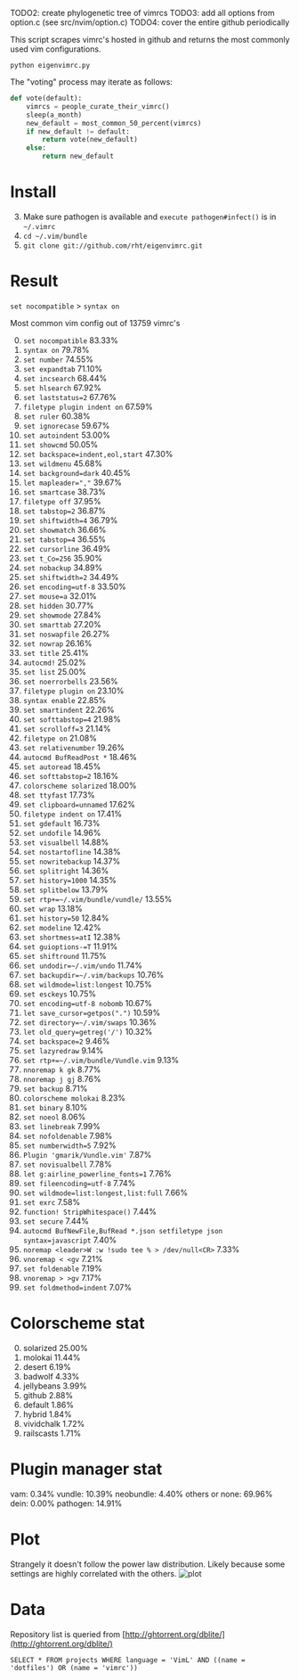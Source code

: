 TODO2: create phylogenetic tree of vimrcs
TODO3: add all options from option.c (see src/nvim/option.c)
TODO4: cover the entire github periodically

This script scrapes vimrc's hosted in github and returns the most commonly used vim configurations.

```python eigenvimrc.py```

The "voting" process may iterate as follows:

```python
def vote(default):
    vimrcs = people_curate_their_vimrc()
    sleep(a_month)
    new_default = most_common_50_percent(vimrcs)
    if new_default != default:
        return vote(new_default)
    else:
        return new_default
```

# Install
3. Make sure pathogen is available and ```execute pathogen#infect()``` is in ```~/.vimrc```
2. ```cd ~/.vim/bundle```
3. ```git clone git://github.com/rht/eigenvimrc.git```

# Result
```set nocompatible``` > ```syntax on```


Most common vim config out of 13759 vimrc's

0. ```set nocompatible``` 83.33%
1. ```syntax on``` 79.78%
2. ```set number``` 74.55%
3. ```set expandtab``` 71.10%
4. ```set incsearch``` 68.44%
5. ```set hlsearch``` 67.92%
6. ```set laststatus=2``` 67.76%
7. ```filetype plugin indent on``` 67.59%
8. ```set ruler``` 60.38%
9. ```set ignorecase``` 59.67%
10. ```set autoindent``` 53.00%
11. ```set showcmd``` 50.05%
12. ```set backspace=indent,eol,start``` 47.30%
13. ```set wildmenu``` 45.68%
14. ```set background=dark``` 40.45%
15. ```let mapleader=","``` 39.67%
16. ```set smartcase``` 38.73%
17. ```filetype off``` 37.95%
18. ```set tabstop=2``` 36.87%
19. ```set shiftwidth=4``` 36.79%
20. ```set showmatch``` 36.66%
21. ```set tabstop=4``` 36.55%
22. ```set cursorline``` 36.49%
23. ```set t_Co=256``` 35.90%
24. ```set nobackup``` 34.89%
25. ```set shiftwidth=2``` 34.49%
26. ```set encoding=utf-8``` 33.50%
27. ```set mouse=a``` 32.01%
28. ```set hidden``` 30.77%
29. ```set showmode``` 27.84%
30. ```set smarttab``` 27.20%
31. ```set noswapfile``` 26.27%
32. ```set nowrap``` 26.16%
33. ```set title``` 25.41%
34. ```autocmd!``` 25.02%
35. ```set list``` 25.00%
36. ```set noerrorbells``` 23.56%
37. ```filetype plugin on``` 23.10%
38. ```syntax enable``` 22.85%
39. ```set smartindent``` 22.26%
40. ```set softtabstop=4``` 21.98%
41. ```set scrolloff=3``` 21.14%
42. ```filetype on``` 21.08%
43. ```set relativenumber``` 19.26%
44. ```autocmd BufReadPost *``` 18.46%
45. ```set autoread``` 18.45%
46. ```set softtabstop=2``` 18.16%
47. ```colorscheme solarized``` 18.00%
48. ```set ttyfast``` 17.73%
49. ```set clipboard=unnamed``` 17.62%
50. ```filetype indent on``` 17.41%
51. ```set gdefault``` 16.73%
52. ```set undofile``` 14.96%
53. ```set visualbell``` 14.88%
54. ```set nostartofline``` 14.38%
55. ```set nowritebackup``` 14.37%
56. ```set splitright``` 14.36%
57. ```set history=1000``` 14.35%
58. ```set splitbelow``` 13.79%
59. ```set rtp+=~/.vim/bundle/vundle/``` 13.55%
60. ```set wrap``` 13.18%
61. ```set history=50``` 12.84%
62. ```set modeline``` 12.42%
63. ```set shortmess=atI``` 12.38%
64. ```set guioptions-=T``` 11.91%
65. ```set shiftround``` 11.75%
66. ```set undodir=~/.vim/undo``` 11.74%
67. ```set backupdir=~/.vim/backups``` 10.76%
68. ```set wildmode=list:longest``` 10.75%
69. ```set esckeys``` 10.75%
70. ```set encoding=utf-8 nobomb``` 10.67%
71. ```let save_cursor=getpos(".")``` 10.59%
72. ```set directory=~/.vim/swaps``` 10.36%
73. ```let old_query=getreg('/')``` 10.32%
74. ```set backspace=2``` 9.46%
75. ```set lazyredraw``` 9.14%
76. ```set rtp+=~/.vim/bundle/Vundle.vim``` 9.13%
77. ```nnoremap k gk``` 8.77%
78. ```nnoremap j gj``` 8.76%
79. ```set backup``` 8.71%
80. ```colorscheme molokai``` 8.23%
81. ```set binary``` 8.10%
82. ```set noeol``` 8.06%
83. ```set linebreak``` 7.99%
84. ```set nofoldenable``` 7.98%
85. ```set numberwidth=5``` 7.92%
86. ```Plugin 'gmarik/Vundle.vim'``` 7.87%
87. ```set novisualbell``` 7.78%
88. ```let g:airline_powerline_fonts=1``` 7.76%
89. ```set fileencoding=utf-8``` 7.74%
90. ```set wildmode=list:longest,list:full``` 7.66%
91. ```set exrc``` 7.58%
92. ```function! StripWhitespace()``` 7.44%
93. ```set secure``` 7.44%
94. ```autocmd BufNewFile,BufRead *.json setfiletype json syntax=javascript``` 7.40%
95. ```noremap <leader>W :w !sudo tee % > /dev/null<CR>``` 7.33%
96. ```vnoremap < <gv``` 7.21%
97. ```set foldenable``` 7.19%
98. ```vnoremap > >gv``` 7.17%
99. ```set foldmethod=indent``` 7.07%

# Colorscheme stat
0. solarized 25.00%
1. molokai 11.44%
2. desert 6.19%
3. badwolf 4.33%
4. jellybeans 3.99%
5. github 2.88%
6. default 1.86%
7. hybrid 1.84%
8. vividchalk 1.72%
9. railscasts 1.71%

# Plugin manager stat

vam: 0.34%
vundle: 10.39%
neobundle: 4.40%
others or none: 69.96%
dein: 0.00%
pathogen: 14.91%


# Plot
Strangely it doesn't follow the power law distribution. Likely because some settings are highly correlated with the others.
![plot](fig.png)

# Data
Repository list is queried from [http://ghtorrent.org/dblite/](http://ghtorrent.org/dblite/)

```SELECT * FROM projects WHERE language = 'VimL' AND ((name = 'dotfiles') OR (name = 'vimrc'))```
